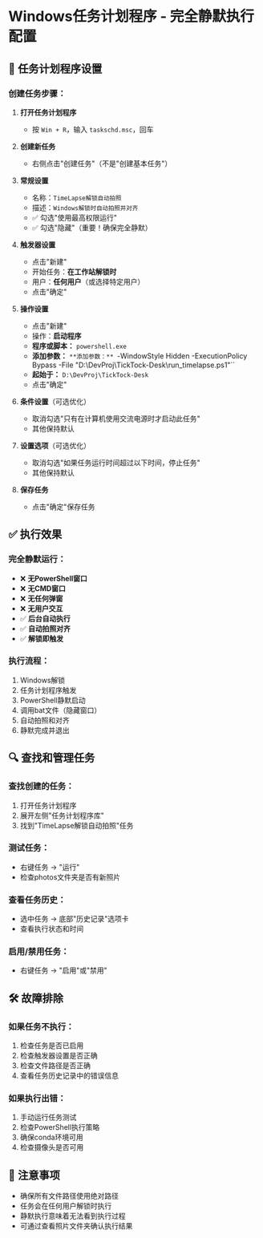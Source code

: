 # Windows任务计划程序 - 完全静默执行配置

## 🔧 任务计划程序设置

### 创建任务步骤：

1. **打开任务计划程序**
   - 按 `Win + R`，输入 `taskschd.msc`，回车

2. **创建新任务**
   - 右侧点击"创建任务"（不是"创建基本任务"）

3. **常规设置**
   - 名称：`TimeLapse解锁自动拍照`
   - 描述：`Windows解锁时自动拍照并对齐`
   - ✅ 勾选"使用最高权限运行"
   - ✅ 勾选"隐藏"（重要！确保完全静默）

4. **触发器设置**
   - 点击"新建"
   - 开始任务：**在工作站解锁时**
   - 用户：**任何用户**（或选择特定用户）
   - 点击"确定"

5. **操作设置**
   - 点击"新建"
   - 操作：**启动程序**
   - **程序或脚本：** `powershell.exe`
   - **添加参数：** `**添加参数：** `-WindowStyle Hidden -ExecutionPolicy Bypass -File "D:\DevProj\TickTock-Desk\run_timelapse.ps1"``
   - **起始于：** `D:\DevProj\TickTock-Desk`
   - 点击"确定"

6. **条件设置**（可选优化）
   - 取消勾选"只有在计算机使用交流电源时才启动此任务"
   - 其他保持默认

7. **设置选项**（可选优化）
   - 取消勾选"如果任务运行时间超过以下时间，停止任务"
   - 其他保持默认

8. **保存任务**
   - 点击"确定"保存任务

## ✅ 执行效果

### 完全静默运行：
- ❌ **无PowerShell窗口**
- ❌ **无CMD窗口**  
- ❌ **无任何弹窗**
- ❌ **无用户交互**
- ✅ **后台自动执行**
- ✅ **自动拍照对齐**
- ✅ **解锁即触发**

### 执行流程：
1. Windows解锁
2. 任务计划程序触发
3. PowerShell静默启动
4. 调用bat文件（隐藏窗口）
5. 自动拍照和对齐
6. 静默完成并退出

## 🔍 查找和管理任务

### 查找创建的任务：
1. 打开任务计划程序
2. 展开左侧"任务计划程序库"
3. 找到"TimeLapse解锁自动拍照"任务

### 测试任务：
- 右键任务 → "运行"
- 检查photos文件夹是否有新照片

### 查看任务历史：
- 选中任务 → 底部"历史记录"选项卡
- 查看执行状态和时间

### 启用/禁用任务：
- 右键任务 → "启用"或"禁用"

## 🛠️ 故障排除

### 如果任务不执行：
1. 检查任务是否已启用
2. 检查触发器设置是否正确
3. 检查文件路径是否正确
4. 查看任务历史记录中的错误信息

### 如果执行出错：
1. 手动运行任务测试
2. 检查PowerShell执行策略
3. 确保conda环境可用
4. 检查摄像头是否可用

## 📝 注意事项

- 确保所有文件路径使用绝对路径
- 任务会在任何用户解锁时执行
- 静默执行意味着无法看到执行过程
- 可通过查看照片文件夹确认执行结果